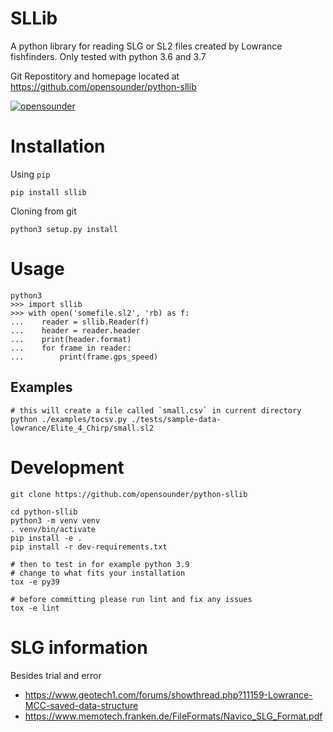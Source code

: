 # SLLib
A python library for reading SLG or SL2 files created by Lowrance fishfinders.
Only tested with python 3.6 and 3.7

Git Repostitory and homepage located at https://github.com/opensounder/python-sllib

[![opensounder](https://circleci.com/gh/opensounder/python-sllib.svg?style=svg)](https://circleci.com/gh/opensounder/python-sllib)

# Installation
Using `pip`
```shell
pip install sllib
```

Cloning from git
```
python3 setup.py install
```

# Usage
```
python3
>>> import sllib
>>> with open('somefile.sl2', 'rb) as f:
...    reader = sllib.Reader(f)
...    header = reader.header
...    print(header.format)
...    for frame in reader:
...        print(frame.gps_speed)

```


## Examples
```shell
# this will create a file called `small.csv` in current directory
python ./examples/tocsv.py ./tests/sample-data-lowrance/Elite_4_Chirp/small.sl2

```


# Development
```shell
git clone https://github.com/opensounder/python-sllib

cd python-sllib
python3 -m venv venv
. venv/bin/activate
pip install -e .
pip install -r dev-requirements.txt

# then to test in for example python 3.9 
# change to what fits your installation
tox -e py39

# before committing please run lint and fix any issues
tox -e lint
```

# SLG information
Besides trial and error
- https://www.geotech1.com/forums/showthread.php?11159-Lowrance-MCC-saved-data-structure
- https://www.memotech.franken.de/FileFormats/Navico_SLG_Format.pdf